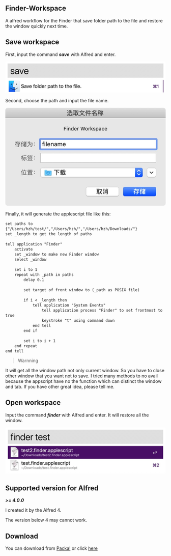 ## Finder-Workspace

A alfred workflow for the Finder that save folder path to the file and restore the window quickly next time.



## Save workspace

First, input the command ***save*** with Alfred and enter.

![](./docs/images/save-command.png)

Second, choose the path and input the file name.

![](docs/images/save.png)

Finally, it will generate the applescript file like this:

```applescript
set paths to {"/Users/hzh/test/","/Users/hzh/","/Users/hzh/Downloads/"}
set _length to get the length of paths

tell application "Finder"
    activate
    set _window to make new Finder window
    select _window

    set i to 1
    repeat with _path in paths
        delay 0.1

        set target of front window to (_path as POSIX file)

        if i < _length then
            tell application "System Events"
                tell application process "Finder" to set frontmost to true
                keystroke "t" using command down
            end tell
        end if

        set i to i + 1
    end repeat
end tell
```

> Warnning

It will get all the window path not only current window. So you have to close other window that you want not to save. I tried many methods to no avail because the appscript have no the function which can distinct the window and tab. If you have other great idea, please tell me.



## Open workspace

Input the command ***finder*** with Alfred and enter. It will restore all the window.

![](docs/images/search.png)



## Supported version for Alfred

***>= 4.0.0***



I created it by the Alfred 4. 

The version below 4 may cannot work.



## Download

You can download from [Packal](http://www.packal.org/workflow/finder-workspace) or click [here](https://github.com/hzh-cocong/Finder-Workspace/releases/download/v1.0.0/Finder.Workspace.alfredworkflow)

